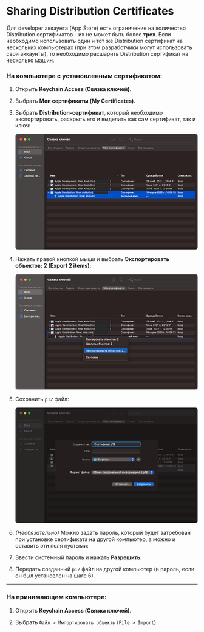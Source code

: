 # Sharing Distribution Certificates

Для developer аккаунта (App Store) есть ограничение на количество Distribution сертификатов - их не может быть более **трех**. Если необходимо использовать один и тот же Distribution сертификат на нескольких компьютерах (при этом разработчики могут использовать свои аккаунты), то необходимо расшарить Distribution сертификат на несколько машин.

### На компьютере с установленным сертификатом:

1. Открыть **Keychain Access (Связка ключей)**.

2. Выбрать **Мои сертификаты (My Certificates)**.

3. Выбрать **Distribution-сертификат**, который необходимо экспортировать, раскрыть его и выделить как сам сертификат, так и ключ:

   ![select-two](Sharing%20Distribution%20Certificates.assets/select-two.png)

4. Нажать правой кнопкой мыши и выбрать **Экспортировать объектов: 2 (Export 2 items)**:

   ![export](Sharing%20Distribution%20Certificates.assets/export.png)

5. Сохранить `p12` файл:

   ![p12-file](Sharing%20Distribution%20Certificates.assets/p12-file.png)

6. *(Необязательно)* Можно задать пароль, который будет затребован при установке сертификата на другой компьютер, а можно и оставить эти поля пустыми:

7. Ввести системный пароль и нажать **Разрешить**.

8. Передать созданный `p12` файл на другой компьютер (и пароль, если он был установлен на шаге 6).

------

### На принимающем компьютере:

1. Открыть **Keychain Access (Связка ключей)**.

2. Выбрать `Файл > Импортировать объекты` (`File > Import`)